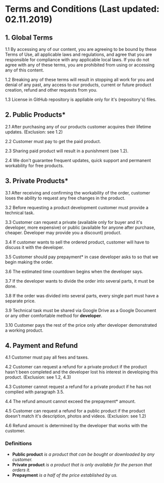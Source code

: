 # Terms and Conditions (Last updated: 02.11.2019)

## 1. Global Terms

1.1 By accessing any of our content, you are agreeing to be bound by these Terms of Use, all applicable laws and regulations, and agree that you are responsible for compliance with any applicable local laws. If you do not agree with any of these terms, you are prohibited from using or accessing any of this content.

1.2 Breaking any of these terms will result in stopping all work for you and denial of any past, any access to our products, current or future product creation, refund and other requests from you.

1.3 License in GitHub repository is appliable only for it's (repository's) files.

## 2. Public Products*

2.1 After purchasing any of our products customer acquires their lifetime updates. (Exclusion: see 1.2)

2.2 Customer must pay to get the paid product.

2.3 Sharing paid product will result in a punishment (see 1.2).

2.4 We don't guarantee frequent updates, quick support and permanent workability for free products.

## 3. Private Products*

3.1 After receiving and confirming the workability of the order, customer loses the ability to request any free changes in the product.

3.2 Before requesting a product development customer must provide a technical task.

3.3 Customer can request a private (available only for buyer and it's developer, more expensive) or public (available for anyone after purchase, cheaper. Developer may provide you a discount) product.

3.4 If customer wants to sell the ordered product, customer will have to discuss it with the developer.

3.5 Customer should pay prepayment* in case developer asks to so that we begin making the order.

3.6 The estimated time countdown begins when the developer says.

3.7 If the developer wants to divide the order into several parts, it must be done.

3.8 If the order was divided into several parts, every single part must have a separate price.

3.9 Technical task must be shared via Google Drive as a Google Document or any other comfortable method for **developer**.

3.10 Customer pays the rest of the price only after developer demonstrated a working product.

## 4. Payment and Refund

4.1 Customer must pay all fees and taxes.

4.2 Customer can request a refund for a private product if the product hasn't been completed and the developer lost his interest in developing this product. (Exclusion: see 1.2, 4.3)

4.3 Customer cannot request a refund for a private product if he has not complied with paragraph 3.5.

4.4 The refund amount cannot exceed the prepayment* amount.

4.5 Customer can request a refund for a public product if the product doesn't match it's description, photos and videos. (Exclusion: see 1.2)

4.6 Refund amount is determined by the developer that works with the customer.

### Definitions

* **Public product** *is a product that can be bought or downloaded by any customer.*
* **Private product** *is a product that is only available for the person that orders it.*
* **Prepayment** *is a half of the price established by us.*
